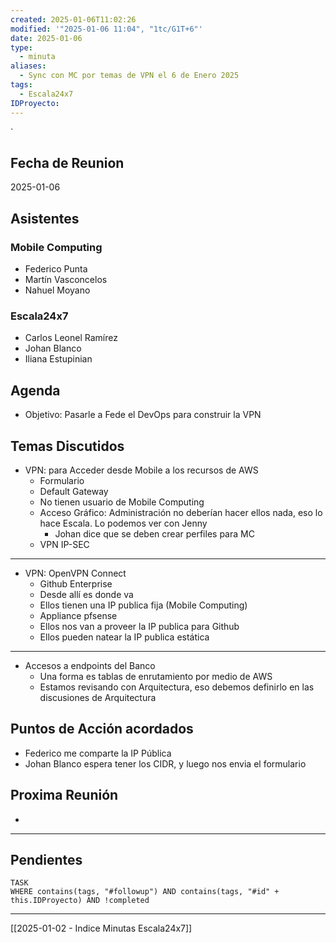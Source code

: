 ```yaml
---
created: 2025-01-06T11:02:26
modified: '"2025-01-06 11:04", "1tc/G1T+6"'
date: 2025-01-06
type:
  - minuta
aliases:
  - Sync con MC por temas de VPN el 6 de Enero 2025
tags:
  - Escala24x7
IDProyecto:
---
```


`


## Fecha de Reunion
2025-01-06

## Asistentes

### Mobile Computing
* Federico Punta
* Martín Vasconcelos
* Nahuel Moyano
### Escala24x7
- Carlos Leonel Ramírez
- Johan Blanco
- Iliana Estupinian

## Agenda
* Objetivo: Pasarle a Fede el DevOps para construir la VPN
## Temas Discutidos
*  VPN: para Acceder desde Mobile a los recursos de AWS
	* Formulario
	* Default Gateway
	* No tienen usuario de Mobile Computing
	* Acceso Gráfico: Administración no deberían hacer ellos nada, eso lo hace Escala. Lo podemos ver con Jenny
		* Johan dice que se deben crear perfiles para MC
	* VPN IP-SEC
---
- VPN: OpenVPN Connect
	- Github Enterprise
	- Desde allí es donde va
	- Ellos tienen una IP publica fija (Mobile Computing)
	- Appliance pfsense
	- Ellos nos van a proveer la IP publica para Github
	- Ellos pueden natear la IP publica estática
---
- Accesos a endpoints del Banco
	- Una forma es tablas de enrutamiento por medio de AWS
	- Estamos revisando con Arquitectura, eso debemos definirlo en las discusiones de Arquitectura


## Puntos de Acción acordados
- Federico me comparte la IP Pública 
- Johan Blanco espera tener los CIDR, y luego nos envia el formulario


## Proxima Reunión
*   

--- 
## Pendientes

```dataview
TASK
WHERE contains(tags, "#followup") AND contains(tags, "#id" + this.IDProyecto) AND !completed
```

---
[[2025-01-02 - Indice Minutas Escala24x7]]
